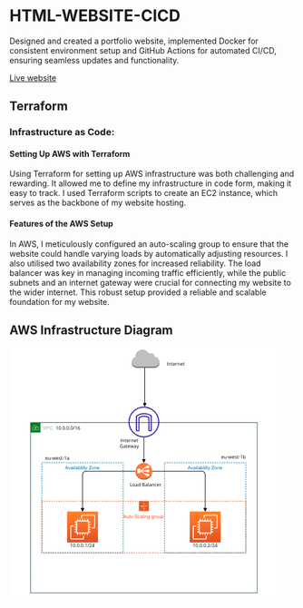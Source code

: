 # HTML-WEBSITE-CICD
Designed and created a portfolio website, implemented Docker for consistent environment setup and GitHub Actions for automated CI/CD, ensuring seamless updates and functionality.


[Live website](http://moesportfolio.com/)

## Terraform

### Infrastructure as Code:

#### Setting Up AWS with Terraform

Using Terraform for setting up AWS infrastructure was both challenging and rewarding. It allowed me to define my infrastructure in code form, making it easy to track. I used Terraform scripts to create an EC2 instance, which serves as the backbone of my website hosting.

#### Features of the AWS Setup

In AWS, I meticulously configured an auto-scaling group to ensure that the website could handle varying loads by automatically adjusting resources. I also utilised two availability zones for increased reliability. The load balancer was key in managing incoming traffic efficiently, while the public subnets and an internet gateway were crucial for connecting my website to the wider internet. This robust setup provided a reliable and scalable foundation for my website.

## AWS Infrastructure Diagram

![AWS Diagram](/AWS-Structure.png)